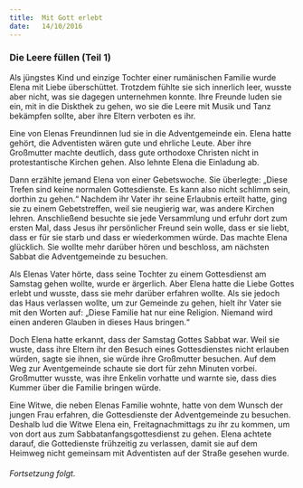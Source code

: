 ```yaml
---
title:  Mit Gott erlebt
date:   14/10/2016
---
```


### Die Leere füllen (Teil 1)

Als jüngstes Kind und einzige Tochter einer rumänischen Familie wurde Elena mit Liebe überschüttet. Trotzdem fühlte sie sich innerlich leer, wusste aber nicht, was sie dagegen unternehmen konnte. Ihre Freunde luden sie ein, mit in die Diskthek zu gehen, wo sie die Leere mit Musik und Tanz bekämpfen sollte, aber ihre Eltern verboten es ihr.

Eine von Elenas Freundinnen lud sie in die Adventgemeinde ein. Elena hatte gehört, die Adventisten wären gute und ehrliche Leute. Aber ihre Großmutter machte deutlich, dass gute orthodoxe Christen nicht in protestantische Kirchen gehen. Also lehnte Elena die Einladung ab.

Dann erzählte jemand Elena von einer Gebetswoche. Sie überlegte: „Diese Trefen sind keine normalen Gottesdienste. Es kann also nicht schlimm sein, dorthin zu gehen.“ Nachdem ihr Vater ihr seine Erlaubnis erteilt hatte, ging sie zu einem Gebetstreffen, weil sie neugierig war, was andere Kirchen lehren. Anschließend besuchte sie jede Versammlung und erfuhr dort zum ersten Mal, dass Jesus ihr persönlicher Freund sein wolle, dass er sie liebt, dass er für sie starb und dass er wiederkommen würde. Das machte Elena glücklich. Sie wollte mehr darüber hören und beschloss, am nächsten Sabbat die Adventgemeinde zu besuchen.

Als Elenas Vater hörte, dass seine Tochter zu einem Gottesdienst am Samstag gehen wollte, wurde er ärgerlich. Aber Elena hatte die Liebe Gottes erlebt und wusste, dass sie mehr darüber erfahren wollte. Als sie jedoch das Haus verlassen wollte, um zur Gemeinde zu gehen, hielt ihr Vater sie mit den Worten auf: „Diese Familie hat nur eine Religion. Niemand wird einen anderen Glauben in dieses Haus bringen.“

Doch Elena hatte erkannt, dass der Samstag Gottes Sabbat war. Weil sie wuste, dass ihre Eltern ihr den Besuch eines Gottesdienstes nicht erlauben würden, sagte sie ihnen, sie würde ihre Großmutter besuchen. Auf dem Weg zur Aventgemeinde schaute sie dort für zehn Minuten vorbei. Großmutter wusste, was ihre Enkelin vorhatte und warnte sie, dass dies Kummer über die Familie bringen würde.

Eine Witwe, die neben Elenas Familie wohnte, hatte von dem Wunsch der jungen Frau erfahren, die Gottesdienste der Adventgemeinde zu besuchen. Deshalb lud die Witwe Elena ein, Freitagnachmittags zu ihr zu kommen, um von dort aus zum Sabbatanfangsgottesdienst zu gehen. Elena achtete darauf, die Gottedienste frühzeitig zu verlassen, damit sie auf dem Heimweg nicht gemeinsam mit Adventisten auf der Straße gesehen wurde.

###### Fortsetzung folgt.
